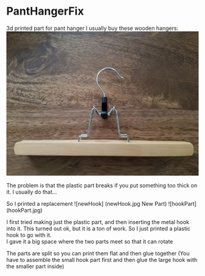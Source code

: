 # PantHangerFix
3d printed part for pant hanger
I usually buy these wooden hangers:
![PantHanger](PantHanger.jpg "Pant Hanger")

The problem is that the plastic part breaks if you put something too thick on it.  I usually do that...

So I printed a replacement
![newHook] (newHook.jpg New Part)
![hookPart] (hookPart.jpg)

I first tried making just the plastic part, and then inserting the metal hook into it.  This turned out ok, but it is a ton of work.  So I just printed a plastic hook to go with it.  
I gave it a big space where the two parts meet so that it can rotate

The parts are split so you can print them flat and then glue together (You have to assemble the small hook part first and then glue the large hook with the smaller part inside)

